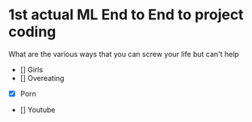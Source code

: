 # 1st actual ML End to End to project coding
What are the various ways that you can screw your life but can't help 
- [] Girls
- [] Overeating
- [x] Porn
- [] Youtube

